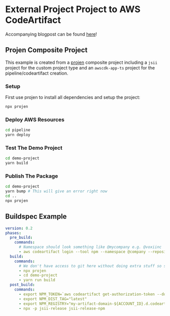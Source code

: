 # External Project Project to AWS CodeArtifact

Accompanying blogpost can be found [here](https://kennethwinner.com/2020/11/16/custom-projen-project-codeartifact/)!

## Projen Composite Project

This example is created from a [projen](https://github.com/projen/projen) composite project including a `jsii` project for the custom project type and an `awscdk-app-ts` project for the pipeline/codeartifact creation.

### Setup

First use projen to install all dependencies and setup the project:
```bash
npx projen
```

### Deploy AWS Resources

```bash
cd pipeline
yarn deploy
```

### Test The Demo Project

```bash
cd demo-project
yarn build
```

### Publish The Package

```bash
cd demo-project
yarn bump # This will give an error right now
cd ..
npx projen
```

## Buildspec Example
```yaml
version: 0.2
phases:
  pre_build:
    commands:
      # Namespace should look something like @mycompany e.g. @voxiinc
      - aws codeartifact login --tool npm --namespace @company --repository my-artifact-repository --domain my-artifact-domain --domain-owner ${ACCOUNT_ID}
  build:
    commands:
      # We don't have access to git here without doing extra stuff so skip the antitamper for the example
      - npx projen
      - cd demo-project
      - yarn run build
  post_build:
    commands:
      - export NPM_TOKEN=`aws codeartifact get-authorization-token --domain my-artifact-domain --domain-owner ${ACCOUNT_ID} --query authorizationToken --output text`
      - export NPM_DIST_TAG="latest"
      - export NPM_REGISTRY="my-artifact-domain-${ACCOUNT_ID}.d.codeartifact.us-east-2.amazonaws.com/npm/my-artifact-repository"
      - npx -p jsii-release jsii-release-npm
```
